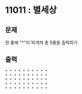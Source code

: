 # 11011 : 별세상

## 문제
한 줄에 "*"이 10개씩 총 5줄을 출력하기

## 출력
```
* * * * * * * * * * 
* * * * * * * * * * 
* * * * * * * * * * 
* * * * * * * * * * 
* * * * * * * * * * 
```